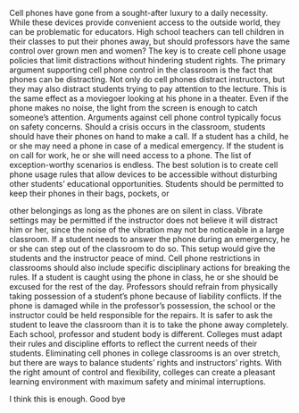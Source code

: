 Cell phones have gone from a sought-after luxury to a daily necessity. While
these devices provide convenient access to the outside world, they can be
problematic for educators. High school teachers can tell children in their
classes to put their phones away, but should professors have the same
control over grown men and women? The key is to create cell phone usage
policies that limit distractions without hindering student rights.
The primary argument supporting cell phone control in the classroom is the
fact that phones can be distracting. Not only do cell phones distract
instructors, but they may also distract students trying to pay attention to the
lecture. This is the same effect as a moviegoer looking at his phone in a
theater. Even if the phone makes no noise, the light from the screen is
enough to catch someone’s attention.
Arguments against cell phone control typically focus on safety concerns.
Should a crisis occurs in the classroom, students should have their phones
on hand to make a call. If a student has a child, he or she may need a phone
in case of a medical emergency. If the student is on call for work, he or she
will need access to a phone. The list of exception-worthy scenarios is
endless.
The best solution is to create cell phone usage rules that allow devices to be
accessible without disturbing other students’ educational opportunities.
Students should be permitted to keep their phones in their bags, pockets, or 

other belongings as long as the phones are on silent in class. Vibrate
settings may be permitted if the instructor does not believe it will distract
him or her, since the noise of the vibration may not be noticeable in a large
classroom. If a student needs to answer the phone during an emergency, he
or she can step out of the classroom to do so. This setup would give the
students and the instructor peace of mind.
Cell phone restrictions in classrooms should also include specific disciplinary
actions for breaking the rules. If a student is caught using the phone in
class, he or she should be excused for the rest of the day. Professors should
refrain from physically taking possession of a student’s phone because of
liability conflicts. If the phone is damaged while in the professor’s
possession, the school or the instructor could be held responsible for the
repairs. It is safer to ask the student to leave the classroom than it is to take
the phone away completely.
Each school, professor and student body is different. Colleges must adapt
their rules and discipline efforts to reflect the current needs of their
students. Eliminating cell phones in college classrooms is an over stretch,
but there are ways to balance students’ rights and instructors’ rights. With
the right amount of control and flexibility, colleges can create a pleasant
learning environment with maximum safety and minimal interruptions.

I think this is enough.
Good bye
